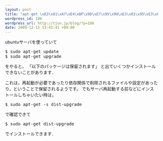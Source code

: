 ```yaml
--- 
layout: post
title: "apt-get \xE3\x81\xA7\xE4\xBF\x9D\xE7\x95\x99\xE3\x81\x95\xE3\x82\x8C\xE3\x82\x8B\xE3\x83\x91\xE3\x83\x83\xE3\x82\xB1\xE3\x83\xBC\xE3\x82\xB8\xE3\x81\xAE\xE3\x82\xA2\xE3\x83\x83\xE3\x83\x97\xE3\x82\xB0\xE3\x83\xAC\xE3\x83\xBC\xE3\x83\x89"
wordpress_id: 186
wordpress_url: http://tjun.jp/blog/?p=186
date: 2009-12-11 13:43:41 +09:00
---
```

ubuntuサーバを使っていて
<pre>$ sudo apt-get update
$ sudo apt-get upgrade
</pre>
をやると，
「以下のパッケージは保留されます」
と出ていくつかインストールできないことがあります．

これは，再起動が必要であったり依存関係で削除されるファイルや設定があったり，ということで保留されるようです。
でもサーバ再起動する前などにインストールしちゃいたい時は，
<pre>$ sudo apt-get -s dist-upgrade
</pre>
で確認できて
<pre>$ sudo apt-get dist-upgrade
</pre>
でインストールできます．
